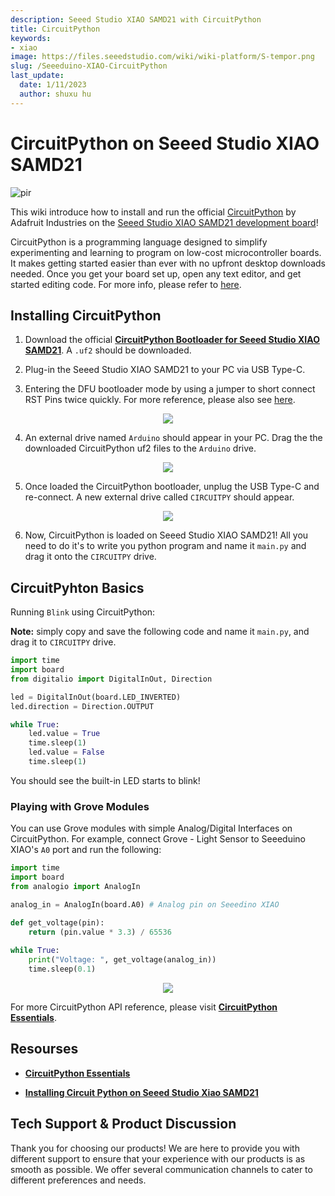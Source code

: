 ```yaml
---
description: Seeed Studio XIAO SAMD21 with CircuitPython
title: CircuitPython
keywords:
- xiao
image: https://files.seeedstudio.com/wiki/wiki-platform/S-tempor.png
slug: /Seeeduino-XIAO-CircuitPython
last_update:
  date: 1/11/2023
  author: shuxu hu
---
```


# CircuitPython on Seeed Studio XIAO SAMD21

<!-- ![](https://files.seeedstudio.com/wiki/Circuitpython-XIAO/XIAO-CP.png) -->
  <p style={{textAlign: 'center'}}><img src="https://files.seeedstudio.com/wiki/Circuitpython-XIAO/XIAO-CP.png" alt="pir" width={600} height="auto" /></p>

This wiki introduce how to install and run the official [CircuitPython](https://circuitpython.org/) by Adafruit Industries on the [Seeed Studio XIAO SAMD21 development board](https://www.seeedstudio.com/Seeeduino-XIAO-Arduino-Microcontroller-SAMD21-Cortex-M0+-p-4426.html)!

CircuitPython is a programming language designed to simplify experimenting and learning to program on low-cost microcontroller boards. It makes getting started easier than ever with no upfront desktop downloads needed. Once you get your board set up, open any text editor, and get started editing code. For more info, please refer to [here](https://learn.adafruit.com/welcome-to-circuitpython/what-is-circuitpython).

## Installing CircuitPython

1. Download the official [**CircuitPython Bootloader for Seeed Studio XIAO SAMD21**](https://circuitpython.org/board/seeeduino_xiao/). A `.uf2` should be downloaded.

2. Plug-in the Seeed Studio XIAO SAMD21 to your PC via USB Type-C.

3. Entering the DFU bootloader mode by using a jumper to short connect RST Pins twice quickly. For more reference, please also see [here](https://wiki.seeedstudio.com/Seeeduino-XIAO/#reset).

<div align="center"><img src="https://files.seeedstudio.com/wiki/Seeeduino-XIAO/img/XIAO-reset.gif" /></div>


4. An external drive named `Arduino` should appear in your PC. Drag the the downloaded CircuitPython uf2 files to the `Arduino` drive.

<div align="center"><img src="https://files.seeedstudio.com/wiki/Circuitpython-XIAO/df2.png" /></div>


5. Once loaded the CircuitPython bootloader, unplug the USB Type-C and re-connect. A new external drive called `CIRCUITPY` should appear.

<div align="center"><img src="https://files.seeedstudio.com/wiki/Circuitpython-XIAO/df2-2.png" /></div>

6. Now, CircuitPython is loaded on Seeed Studio XIAO SAMD21! All you need to do it's to write you python program and name it `main.py` and drag it onto the `CIRCUITPY` drive.

## CircuitPyhton Basics

Running `Blink` using CircuitPython:

**Note:** simply copy and save the following code and name it `main.py`, and drag it to `CIRCUITPY` drive.

```py
import time
import board
from digitalio import DigitalInOut, Direction

led = DigitalInOut(board.LED_INVERTED)
led.direction = Direction.OUTPUT

while True:
    led.value = True
    time.sleep(1)
    led.value = False
    time.sleep(1)
```

You should see the built-in LED starts to blink!

### Playing with Grove Modules

You can use Grove modules with simple Analog/Digital Interfaces on CircuitPython. For example, connect Grove - Light Sensor to Seeeduino XIAO's `A0` port and run the following:

```py
import time
import board
from analogio import AnalogIn

analog_in = AnalogIn(board.A0) # Analog pin on Seeedino XIAO

def get_voltage(pin):
    return (pin.value * 3.3) / 65536
 
while True:
    print("Voltage: ", get_voltage(analog_in))
    time.sleep(0.1)
```

<div align="center"><img src="https://files.seeedstudio.com/wiki/Circuitpython-XIAO/CP.png" /></div>


For more CircuitPython API reference, please visit [**CircuitPython Essentials**](https://learn.adafruit.com/circuitpython-essentials/circuitpython-essentials).

## Resourses

- [**CircuitPython Essentials**](https://learn.adafruit.com/circuitpython-essentials/circuitpython-essentials)

- [**Installing Circuit Python on Seeed Studio Xiao SAMD21**](https://makeandymake.github.io/2020/05/02/installing-circuitpython-on-seeeduino-xiao.html)

## Tech Support & Product Discussion


Thank you for choosing our products! We are here to provide you with different support to ensure that your experience with our products is as smooth as possible. We offer several communication channels to cater to different preferences and needs.

<div class="button_tech_support_container">
<a href="https://forum.seeedstudio.com/" class="button_forum"></a> 
<a href="https://www.seeedstudio.com/contacts" class="button_email"></a>
</div>

<div class="button_tech_support_container">
<a href="https://discord.gg/eWkprNDMU7" class="button_discord"></a> 
<a href="https://github.com/Seeed-Studio/wiki-documents/discussions/69" class="button_discussion"></a>
</div>